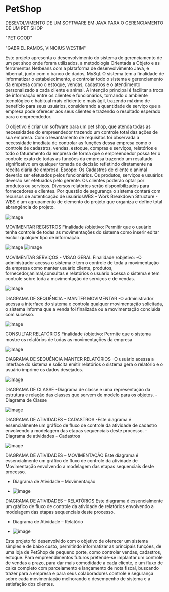 # PetShop
DESEVOLVIMENTO DE UM SOFTWARE EM JAVA PARA O GERENCIAMENTO DE UM PET SHOP 

"PET GOOD"

"GABRIEL RAMOS, VINICIUS WESTIM"

Este projeto apresenta o desenvolvimento do sistema de gerenciamento de um pet shop onde foram utilizados, a metodologia Orientada a Objeto e as ferramentas Netbeans com a plataforma de desenvolvimento Java, e hibernat, junto com o banco de dados, MySql. O sistema tem a finalidade de informatizar o estabelecimento, e controlar todo o sistema e gerenciamento da empresa como o estoque, vendas, cadastros e o atendimento personalizado a cada cliente e animal. A intenção principal é facilitar a troca de informação entre os clientes e funcionários, tornando o ambiente tecnológico e habitual mais eficiente e mais ágil, trazendo máximo de benefício para seus usuários, considerando a quantidade de serviço que a empresa pode oferecer aos seus clientes e trazendo o resultado esperado para o empreendedor.

O objetivo é criar um software para um pet shop, que atenda todas as necessidades do empreendedor trazendo um controle total das ações de sua empresa. Com o levantamento de requisitos foi observada a necessidade imediata de controlar as funções dessa empresa como o controle de cadastros, vendas, estoque, compras e serviços, relatórios e todo o faturamento da empresa de forma que o empreendedor possa ter o controle exato de todas as funções da empresa trazendo um resultado significativo em qualquer tomada de decisão refletindo diretamente na receita diária de empresa.
Escopo:
Os Cadastros de cliente e animal deverão ser efetuados pelos funcionários.
Os produtos, serviços e usuários deverão ser efetuados pelo gerente.
Os clientes poderão optar por produtos ou serviços.
Diversos relatórios serão disponibilizados para fornecedores e clientes.
Por questão de segurança o sistema contará com recursos de autenticação de
usuáriosWBS – Work Breakdown Structure
-WBS é um agrupamento de elemento do projeto que organiza e define total
abrangência do projeto.

![image](https://user-images.githubusercontent.com/51009664/204096952-d3d67491-b179-4cc9-9ad7-6ced96c322c0.png)

MOVIMENTAR REGISTROS
Finalidade /objetivo:
Permitir que o usuário tenha controle de todas as movimentações do sistema como
inserir editar excluir qualquer tipo de informação.

![image](https://user-images.githubusercontent.com/51009664/204097021-a829ca13-c0c8-44de-9e31-80d28b502548.png)
![image](https://user-images.githubusercontent.com/51009664/204097114-fc666fcf-b940-47b5-81fa-f500ae91b549.png)

MOVIMENTAR SERVIÇOS - VISAO GERAL
Finalidade /objetivo:
-O administrador acessa o sistema e tem o controle de toda a movimentação da
empresa como manter usuário cliente, produtos, fornecedor,animal,consultas e
relatórios o usuário acessa o sistema e tem controle sobre toda a movimentação de
serviços e de vendas.

![image](https://user-images.githubusercontent.com/51009664/204097183-a467a0c3-188d-4eb1-8b3c-fb5bd5c9ae8c.png)

DIAGRAMA DE SEQUÊNCIA - MANTER MOVIMENTAR
-O administrador acessa a interface do sistema e controla qualquer movimentação
solicitada, o sistema informa que a venda foi finalizada ou a movimentação
concluída com sucesso.

![image](https://user-images.githubusercontent.com/51009664/204097252-dbea6ec5-bc0c-438f-b844-f57abfe817cc.png)

CONSULTAR RELATÓRIOS
Finalidade /objetivo:
Permite que o sistema mostre os relatórios de todas as movimentações da empresa 

![image](https://user-images.githubusercontent.com/51009664/204097262-6ac56160-7951-4573-a02b-11d25fa6c7f1.png)

DIAGRAMA DE SEQUÊNCIA MANTER RELATÓRIOS
-O usuário acessa a interface do sistema e solicita emitir relatórios o sistema gera o
relatório e o usuário imprime os dados desejados.

![image](https://user-images.githubusercontent.com/51009664/204097278-d2979a60-ac73-465a-b711-92c1b999c473.png)

DIAGRAMA DE CLASSE
-Diagrama de classe e uma representação da estrutura e relação das classes que
servem de modelo para os objetos.
-Diagrama de Classe

![image](https://user-images.githubusercontent.com/51009664/204097300-8e20d0b0-e698-4e10-aa1c-9ae977776667.png)

DIAGRAMA DE ATIVIDADES – CADASTROS
-Este diagrama é essencialmente um gráfico de fluxo de controle da atividade de
cadastro envolvendo a modelagem das etapas sequenciais deste processo.
–Diagrama de atividades - Cadastros

![image](https://user-images.githubusercontent.com/51009664/204097367-072f347c-c5a1-463f-b568-71209144c199.png)

DIAGRAMA DE ATIVIDADES – MOVIMENTAÇÃO
Este diagrama é essencialmente um gráfico de fluxo de controle da atividade de
Movimentação envolvendo a modelagem das etapas sequenciais deste processo.
- Diagrama de Atividade – Movimentação

- ![image](https://user-images.githubusercontent.com/51009664/204097384-ee62c37e-4e66-40d3-a9a9-b6a4a8283f44.png)

DIAGRAMA DE ATIVIDADES – RELATÓRIOS
Este diagrama é essencialmente um gráfico de fluxo de controle da atividade de
relatórios envolvendo a modelagem das etapas sequenciais deste processo.
- Diagrama de Atividade – Relatório

- ![image](https://user-images.githubusercontent.com/51009664/204097394-611de39d-c21b-4d73-a2a6-a70af892ba19.png)

Este projeto foi desenvolvido com o objetivo de oferecer um sistema simples e de baixo custo, permitindo informatizar as principais funções, de uma loja de PetShop de pequeno porte, como controlar vendas, cadastros, estoque.
Para empreendimentos futuros pretende-se implantar um controle de vendas a prazo, para dar mais comodidade a cada cliente, e um fluxo de caixa completo com parcelamento e lançamento de nota fiscal, buscando trazer para a empresa e para seus colaboradores controle e segurança sobre cada movimentação melhorando o desempenho de sistema e a satisfação dos clientes.
